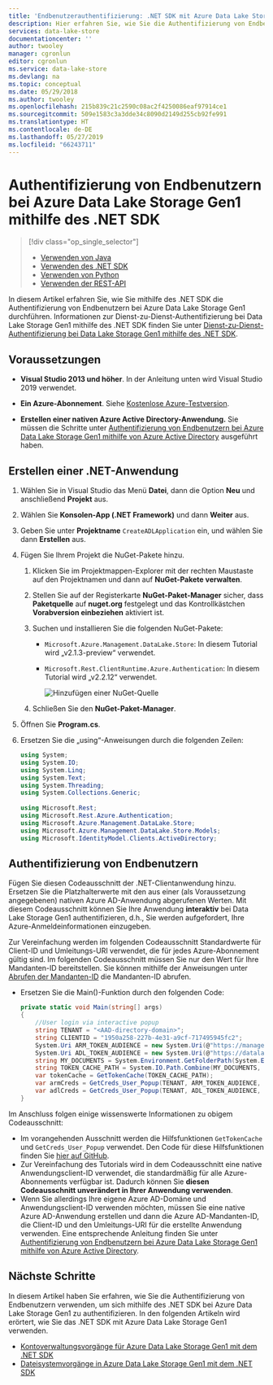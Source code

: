 ```yaml
---
title: 'Endbenutzerauthentifizierung: .NET SDK mit Azure Data Lake Storage Gen1 mit Azure Active Directory | Microsoft-Dokumentation'
description: Hier erfahren Sie, wie Sie die Authentifizierung von Endbenutzern bei Azure Data Lake Storage Gen1 mithilfe von Azure Active Directory mit dem .NET SDK umsetzen.
services: data-lake-store
documentationcenter: ''
author: twooley
manager: cgronlun
editor: cgronlun
ms.service: data-lake-store
ms.devlang: na
ms.topic: conceptual
ms.date: 05/29/2018
ms.author: twooley
ms.openlocfilehash: 215b839c21c2590c08ac2f4250086eaf97914ce1
ms.sourcegitcommit: 509e1583c3a3dde34c8090d2149d255cb92fe991
ms.translationtype: HT
ms.contentlocale: de-DE
ms.lasthandoff: 05/27/2019
ms.locfileid: "66243711"
---
```

# <a name="end-user-authentication-with-azure-data-lake-storage-gen1-using-net-sdk"></a>Authentifizierung von Endbenutzern bei Azure Data Lake Storage Gen1 mithilfe des .NET SDK
> [!div class="op_single_selector"]
> * [Verwenden von Java](data-lake-store-end-user-authenticate-java-sdk.md)
> * [Verwenden des .NET SDK](data-lake-store-end-user-authenticate-net-sdk.md)
> * [Verwenden von Python](data-lake-store-end-user-authenticate-python.md)
> * [Verwenden der REST-API](data-lake-store-end-user-authenticate-rest-api.md)
> 
>  

In diesem Artikel erfahren Sie, wie Sie mithilfe des .NET SDK die Authentifizierung von Endbenutzern bei Azure Data Lake Storage Gen1 durchführen. Informationen zur Dienst-zu-Dienst-Authentifizierung bei Data Lake Storage Gen1 mithilfe des .NET SDK finden Sie unter [Dienst-zu-Dienst-Authentifizierung bei Data Lake Storage Gen1 mithilfe des .NET SDK](data-lake-store-service-to-service-authenticate-net-sdk.md).

## <a name="prerequisites"></a>Voraussetzungen
* **Visual Studio 2013 und höher**. In der Anleitung unten wird Visual Studio 2019 verwendet.

* **Ein Azure-Abonnement**. Siehe [Kostenlose Azure-Testversion](https://azure.microsoft.com/pricing/free-trial/).

* **Erstellen einer nativen Azure Active Directory-Anwendung.** Sie müssen die Schritte unter [Authentifizierung von Endbenutzern bei Azure Data Lake Storage Gen1 mithilfe von Azure Active Directory](data-lake-store-end-user-authenticate-using-active-directory.md) ausgeführt haben.

## <a name="create-a-net-application"></a>Erstellen einer .NET-Anwendung
1. Wählen Sie in Visual Studio das Menü **Datei**, dann die Option **Neu** und anschließend **Projekt** aus.
2. Wählen Sie **Konsolen-App (.NET Framework)** und dann **Weiter** aus.
3. Geben Sie unter **Projektname** `CreateADLApplication` ein, und wählen Sie dann **Erstellen** aus.

4. Fügen Sie Ihrem Projekt die NuGet-Pakete hinzu.

   1. Klicken Sie im Projektmappen-Explorer mit der rechten Maustaste auf den Projektnamen und dann auf **NuGet-Pakete verwalten**.
   2. Stellen Sie auf der Registerkarte **NuGet-Paket-Manager** sicher, dass **Paketquelle** auf **nuget.org** festgelegt und das Kontrollkästchen **Vorabversion einbeziehen** aktiviert ist.
   3. Suchen und installieren Sie die folgenden NuGet-Pakete:

      * `Microsoft.Azure.Management.DataLake.Store`: In diesem Tutorial wird „v2.1.3-preview“ verwendet.
      * `Microsoft.Rest.ClientRuntime.Azure.Authentication`: In diesem Tutorial wird „v2.2.12“ verwendet.

        ![Hinzufügen einer NuGet-Quelle](./media/data-lake-store-get-started-net-sdk/data-lake-store-install-nuget-package.png "Erstellen eines neuen Azure Data Lake-Kontos")
   4. Schließen Sie den **NuGet-Paket-Manager**.

5. Öffnen Sie **Program.cs**.
6. Ersetzen Sie die „using“-Anweisungen durch die folgenden Zeilen:

    ```csharp
    using System;
    using System.IO;
    using System.Linq;
    using System.Text;
    using System.Threading;
    using System.Collections.Generic;
            
    using Microsoft.Rest;
    using Microsoft.Rest.Azure.Authentication;
    using Microsoft.Azure.Management.DataLake.Store;
    using Microsoft.Azure.Management.DataLake.Store.Models;
    using Microsoft.IdentityModel.Clients.ActiveDirectory;
    ```     

## <a name="end-user-authentication"></a>Authentifizierung von Endbenutzern
Fügen Sie diesen Codeausschnitt der .NET-Clientanwendung hinzu. Ersetzen Sie die Platzhalterwerte mit den aus einer (als Voraussetzung angegebenen) nativen Azure AD-Anwendung abgerufenen Werten. Mit diesem Codeausschnitt können Sie Ihre Anwendung **interaktiv** bei Data Lake Storage Gen1 authentifizieren, d.h., Sie werden aufgefordert, Ihre Azure-Anmeldeinformationen einzugeben.

Zur Vereinfachung werden im folgenden Codeausschnitt Standardwerte für Client-ID und Umleitungs-URI verwendet, die für jedes Azure-Abonnement gültig sind. Im folgenden Codeausschnitt müssen Sie nur den Wert für Ihre Mandanten-ID bereitstellen. Sie können mithilfe der Anweisungen unter [Abrufen der Mandanten-ID](../active-directory/develop/howto-create-service-principal-portal.md#get-values-for-signing-in) die Mandanten-ID abrufen.
    
- Ersetzen Sie die Main()-Funktion durch den folgenden Code:

    ```csharp
    private static void Main(string[] args)
    {
        //User login via interactive popup
        string TENANT = "<AAD-directory-domain>";
        string CLIENTID = "1950a258-227b-4e31-a9cf-717495945fc2";
        System.Uri ARM_TOKEN_AUDIENCE = new System.Uri(@"https://management.core.windows.net/");
        System.Uri ADL_TOKEN_AUDIENCE = new System.Uri(@"https://datalake.azure.net/");
        string MY_DOCUMENTS = System.Environment.GetFolderPath(System.Environment.SpecialFolder.MyDocuments);
        string TOKEN_CACHE_PATH = System.IO.Path.Combine(MY_DOCUMENTS, "my.tokencache");
        var tokenCache = GetTokenCache(TOKEN_CACHE_PATH);
        var armCreds = GetCreds_User_Popup(TENANT, ARM_TOKEN_AUDIENCE, CLIENTID, tokenCache);
        var adlCreds = GetCreds_User_Popup(TENANT, ADL_TOKEN_AUDIENCE, CLIENTID, tokenCache);
    }
    ```

Im Anschluss folgen einige wissenswerte Informationen zu obigem Codeausschnitt:

* Im vorangehenden Ausschnitt werden die Hilfsfunktionen `GetTokenCache` und `GetCreds_User_Popup` verwendet. Den Code für diese Hilfsfunktionen finden Sie [hier auf GitHub](https://github.com/Azure-Samples/data-lake-analytics-dotnet-auth-options#gettokencache).
* Zur Vereinfachung des Tutorials wird in dem Codeausschnitt eine native Anwendungsclient-ID verwendet, die standardmäßig für alle Azure-Abonnements verfügbar ist. Dadurch können Sie **diesen Codeausschnitt unverändert in Ihrer Anwendung verwenden**.
* Wenn Sie allerdings Ihre eigene Azure AD-Domäne und Anwendungsclient-ID verwenden möchten, müssen Sie eine native Azure AD-Anwendung erstellen und dann die Azure AD-Mandanten-ID, die Client-ID und den Umleitungs-URI für die erstellte Anwendung verwenden. Eine entsprechende Anleitung finden Sie unter [Authentifizierung von Endbenutzern bei Azure Data Lake Storage Gen1 mithilfe von Azure Active Directory](data-lake-store-end-user-authenticate-using-active-directory.md).

  
## <a name="next-steps"></a>Nächste Schritte
In diesem Artikel haben Sie erfahren, wie Sie die Authentifizierung von Endbenutzern verwenden, um sich mithilfe des .NET SDK bei Azure Data Lake Storage Gen1 zu authentifizieren. In den folgenden Artikeln wird erörtert, wie Sie das .NET SDK mit Azure Data Lake Storage Gen1 verwenden.

* [Kontoverwaltungsvorgänge für Azure Data Lake Storage Gen1 mit dem .NET SDK](data-lake-store-get-started-net-sdk.md)
* [Dateisystemvorgänge in Azure Data Lake Storage Gen1 mit dem .NET SDK](data-lake-store-data-operations-net-sdk.md)

